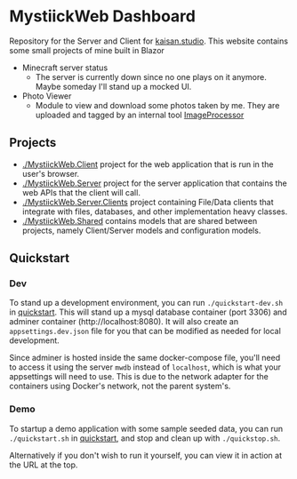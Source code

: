 # MystiickWeb Dashboard
Repository for the Server and Client for [kaisan.studio](https://kaisan.studio). This website contains some small projects of mine built in Blazor
 - Minecraft server status
    - The server is currently down since no one plays on it anymore. Maybe someday I'll stand up a mocked UI.
 - Photo Viewer
    - Module to view and download some photos taken by me. They are uploaded and tagged by an internal tool [ImageProcessor](https://github.com/Mystiick/ImageProcessor)

## Projects
 - [./MystiickWeb.Client](./MystiickWeb.Client) project for the web application that is run in the user's browser.
 - [./MystiickWeb.Server](./MystiickWeb.Server) project for the server application that contains the web APIs that the client will call.
 - [./MystiickWeb.Server.Clients](./MystiickWeb.Server.Clients) project containing File/Data clients that integrate with files, databases, and other implementation heavy classes.
 - [./MystiickWeb.Shared](./MystiickWeb.Shared) contains models that are shared between projects, namely Client/Server models and configuration models.

## Quickstart
### Dev
To stand up a development environment, you can run `./quickstart-dev.sh` in [quickstart](./quickstart/). This will stand up a mysql database container (port 3306) and adminer container (http://localhost:8080). It will also create an `appsettings.dev.json` file for you that can be modified as needed for local development.

Since adminer is hosted inside the same docker-compose file, you'll need to access it using the server `mwdb` instead of `localhost`, which is what your appsettings will need to use. This is due to the network adapter for the containers using Docker's network, not the parent system's.

### Demo
To startup a demo application with some sample seeded data, you can run `./quickstart.sh` in [quickstart](./quickstart/), and stop and clean up with `./quickstop.sh`.

Alternatively if you don't wish to run it yourself, you can view it in action at the URL at the top.
